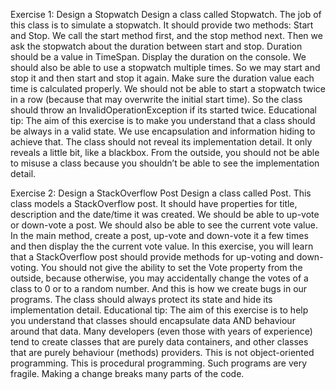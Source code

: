 Exercise 1: Design a Stopwatch
Design a class called Stopwatch.
The job of this class is to simulate a stopwatch.
It should provide two methods: Start and Stop.
We call the start method first, and the stop method next.
Then we ask the stopwatch about the duration between start and stop.
Duration should be a value in TimeSpan.
Display the duration on the console.
We should also be able to use a stopwatch multiple times.
So we may start and stop it and then start and stop it again.
Make sure the duration value each time is calculated properly.
We should not be able to start a stopwatch twice in a row (because that may overwrite the initial start time).
So the class should throw an InvalidOperationException if its started twice.
Educational tip: The aim of this exercise is to make you understand that a class should be always in a valid state.
We use encapsulation and information hiding to achieve that.
The class should not reveal its implementation detail.
It only reveals a little bit, like a blackbox.
From the outside, you should not be able to misuse a class because you shouldn’t be able to see the implementation detail.

Exercise 2: Design a StackOverflow Post
Design a class called Post.
This class models a StackOverflow post.
It should have properties for title, description and the date/time it was created.
We should be able to up-vote or down-vote a post.
We should also be able to see the current vote value.
In the main method, create a post, up-vote and down-vote it a few times and then display the the current vote value.
In this exercise, you will learn that a StackOverflow post should provide methods for up-voting and down-voting.
You should not give the ability to set the Vote property from the outside, because otherwise, you may accidentally change the votes of a class to 0 or to a random number.
And this is how we create bugs in our programs.
The class should always protect its state and hide its implementation detail.
Educational tip: The aim of this exercise is to help you understand that classes should encapsulate data AND behaviour around that data.
Many developers (even those with years of experience) tend to create classes that are purely data containers, and other classes that are purely behaviour (methods) providers.
This is not object-oriented programming.
This is procedural programming.
Such programs are very fragile.
Making a change breaks many parts of the code.
